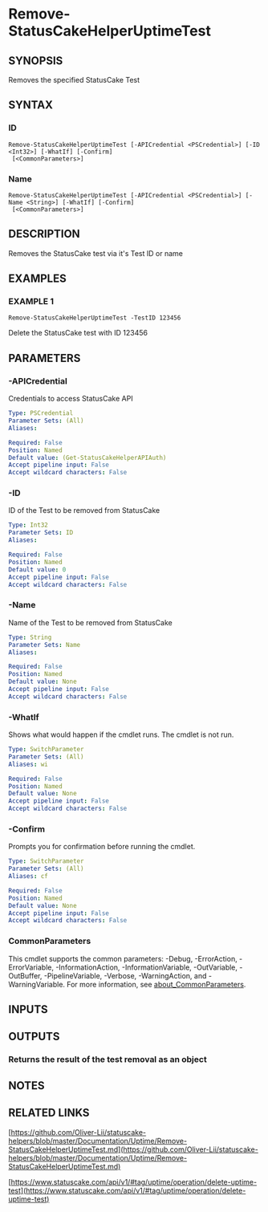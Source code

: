 # Remove-StatusCakeHelperUptimeTest

## SYNOPSIS
Removes the specified StatusCake Test

## SYNTAX

### ID
```
Remove-StatusCakeHelperUptimeTest [-APICredential <PSCredential>] [-ID <Int32>] [-WhatIf] [-Confirm]
 [<CommonParameters>]
```

### Name
```
Remove-StatusCakeHelperUptimeTest [-APICredential <PSCredential>] [-Name <String>] [-WhatIf] [-Confirm]
 [<CommonParameters>]
```

## DESCRIPTION
Removes the StatusCake test via it's Test ID or name

## EXAMPLES

### EXAMPLE 1
```
Remove-StatusCakeHelperUptimeTest -TestID 123456
```

Delete the StatusCake test with ID 123456

## PARAMETERS

### -APICredential
Credentials to access StatusCake API

```yaml
Type: PSCredential
Parameter Sets: (All)
Aliases:

Required: False
Position: Named
Default value: (Get-StatusCakeHelperAPIAuth)
Accept pipeline input: False
Accept wildcard characters: False
```

### -ID
ID of the Test to be removed from StatusCake

```yaml
Type: Int32
Parameter Sets: ID
Aliases:

Required: False
Position: Named
Default value: 0
Accept pipeline input: False
Accept wildcard characters: False
```

### -Name
Name of the Test to be removed from StatusCake

```yaml
Type: String
Parameter Sets: Name
Aliases:

Required: False
Position: Named
Default value: None
Accept pipeline input: False
Accept wildcard characters: False
```

### -WhatIf
Shows what would happen if the cmdlet runs.
The cmdlet is not run.

```yaml
Type: SwitchParameter
Parameter Sets: (All)
Aliases: wi

Required: False
Position: Named
Default value: None
Accept pipeline input: False
Accept wildcard characters: False
```

### -Confirm
Prompts you for confirmation before running the cmdlet.

```yaml
Type: SwitchParameter
Parameter Sets: (All)
Aliases: cf

Required: False
Position: Named
Default value: None
Accept pipeline input: False
Accept wildcard characters: False
```

### CommonParameters
This cmdlet supports the common parameters: -Debug, -ErrorAction, -ErrorVariable, -InformationAction, -InformationVariable, -OutVariable, -OutBuffer, -PipelineVariable, -Verbose, -WarningAction, and -WarningVariable. For more information, see [about_CommonParameters](http://go.microsoft.com/fwlink/?LinkID=113216).

## INPUTS

## OUTPUTS

### Returns the result of the test removal as an object
## NOTES

## RELATED LINKS

[https://github.com/Oliver-Lii/statuscake-helpers/blob/master/Documentation/Uptime/Remove-StatusCakeHelperUptimeTest.md](https://github.com/Oliver-Lii/statuscake-helpers/blob/master/Documentation/Uptime/Remove-StatusCakeHelperUptimeTest.md)

[https://www.statuscake.com/api/v1/#tag/uptime/operation/delete-uptime-test](https://www.statuscake.com/api/v1/#tag/uptime/operation/delete-uptime-test)

